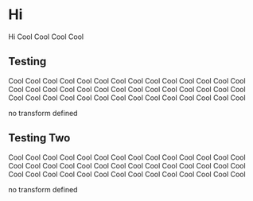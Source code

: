 # Hi

Hi Cool Cool Cool Cool

## Testing

Cool Cool Cool Cool Cool Cool Cool Cool Cool Cool Cool Cool Cool Cool Cool Cool Cool Cool Cool Cool Cool 
Cool Cool Cool Cool Cool Cool Cool Cool Cool Cool Cool Cool Cool Cool Cool Cool Cool Cool Cool Cool Cool

<!--doc-gen x-->
no transform defined
<!--end-doc-gen-->


## Testing Two

Cool Cool Cool Cool Cool Cool Cool Cool Cool Cool Cool Cool Cool Cool Cool Cool Cool Cool Cool Cool Cool 
Cool Cool Cool Cool Cool Cool Cool Cool Cool Cool Cool Cool Cool Cool Cool Cool Cool Cool Cool Cool Cool 

<!--doc-gen TOC-->
no transform defined
<!--end-doc-gen-->